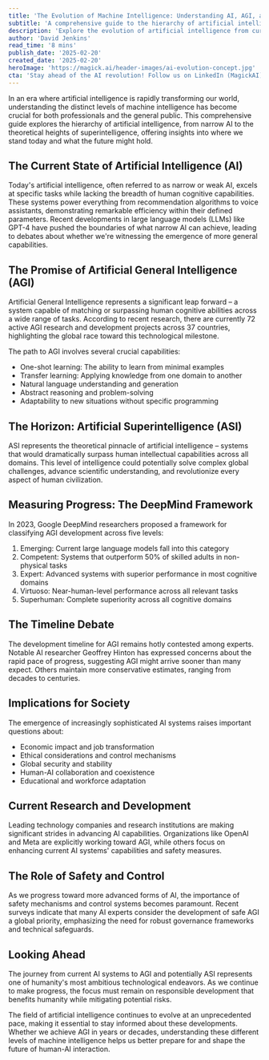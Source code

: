 ```yaml
---
title: 'The Evolution of Machine Intelligence: Understanding AI, AGI, and ASI'
subtitle: 'A comprehensive guide to the hierarchy of artificial intelligence and its future implications'
description: 'Explore the evolution of artificial intelligence from current narrow AI systems through the potential development of artificial general intelligence (AGI) and artificial superintelligence (ASI). This comprehensive guide examines the current state of AI technology, development frameworks, and the implications for society's future.'
author: 'David Jenkins'
read_time: '8 mins'
publish_date: '2025-02-20'
created_date: '2025-02-20'
heroImage: 'https://magick.ai/header-images/ai-evolution-concept.jpg'
cta: 'Stay ahead of the AI revolution! Follow us on LinkedIn (MagickAI) to join our community of technology enthusiasts and professionals, where we share the latest insights and developments in artificial intelligence.'
---
```


In an era where artificial intelligence is rapidly transforming our world, understanding the distinct levels of machine intelligence has become crucial for both professionals and the general public. This comprehensive guide explores the hierarchy of artificial intelligence, from narrow AI to the theoretical heights of superintelligence, offering insights into where we stand today and what the future might hold.

## The Current State of Artificial Intelligence (AI)

Today's artificial intelligence, often referred to as narrow or weak AI, excels at specific tasks while lacking the breadth of human cognitive capabilities. These systems power everything from recommendation algorithms to voice assistants, demonstrating remarkable efficiency within their defined parameters. Recent developments in large language models (LLMs) like GPT-4 have pushed the boundaries of what narrow AI can achieve, leading to debates about whether we're witnessing the emergence of more general capabilities.

## The Promise of Artificial General Intelligence (AGI)

Artificial General Intelligence represents a significant leap forward – a system capable of matching or surpassing human cognitive abilities across a wide range of tasks. According to recent research, there are currently 72 active AGI research and development projects across 37 countries, highlighting the global race toward this technological milestone.

The path to AGI involves several crucial capabilities:
- One-shot learning: The ability to learn from minimal examples
- Transfer learning: Applying knowledge from one domain to another
- Natural language understanding and generation
- Abstract reasoning and problem-solving
- Adaptability to new situations without specific programming

## The Horizon: Artificial Superintelligence (ASI)

ASI represents the theoretical pinnacle of artificial intelligence – systems that would dramatically surpass human intellectual capabilities across all domains. This level of intelligence could potentially solve complex global challenges, advance scientific understanding, and revolutionize every aspect of human civilization.

## Measuring Progress: The DeepMind Framework

In 2023, Google DeepMind researchers proposed a framework for classifying AGI development across five levels:

1. Emerging: Current large language models fall into this category
2. Competent: Systems that outperform 50% of skilled adults in non-physical tasks
3. Expert: Advanced systems with superior performance in most cognitive domains
4. Virtuoso: Near-human-level performance across all relevant tasks
5. Superhuman: Complete superiority across all cognitive domains

## The Timeline Debate

The development timeline for AGI remains hotly contested among experts. Notable AI researcher Geoffrey Hinton has expressed concerns about the rapid pace of progress, suggesting AGI might arrive sooner than many expect. Others maintain more conservative estimates, ranging from decades to centuries.

## Implications for Society

The emergence of increasingly sophisticated AI systems raises important questions about:

- Economic impact and job transformation
- Ethical considerations and control mechanisms
- Global security and stability
- Human-AI collaboration and coexistence
- Educational and workforce adaptation

## Current Research and Development

Leading technology companies and research institutions are making significant strides in advancing AI capabilities. Organizations like OpenAI and Meta are explicitly working toward AGI, while others focus on enhancing current AI systems' capabilities and safety measures.

## The Role of Safety and Control

As we progress toward more advanced forms of AI, the importance of safety mechanisms and control systems becomes paramount. Recent surveys indicate that many AI experts consider the development of safe AGI a global priority, emphasizing the need for robust governance frameworks and technical safeguards.

## Looking Ahead

The journey from current AI systems to AGI and potentially ASI represents one of humanity's most ambitious technological endeavors. As we continue to make progress, the focus must remain on responsible development that benefits humanity while mitigating potential risks.

The field of artificial intelligence continues to evolve at an unprecedented pace, making it essential to stay informed about these developments. Whether we achieve AGI in years or decades, understanding these different levels of machine intelligence helps us better prepare for and shape the future of human-AI interaction.